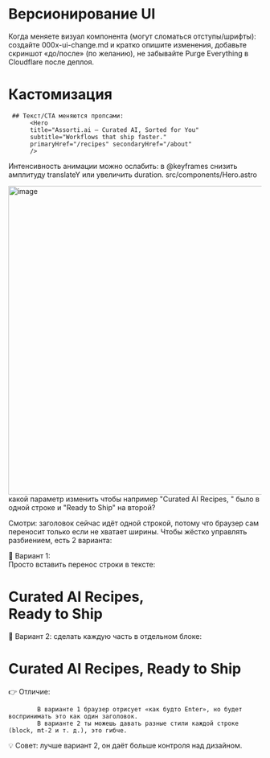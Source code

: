 # Версионирование UI

  Когда меняете визуал компонента (могут сломаться отступы/шрифты):
  создайте 000x-ui-change.md и кратко опишите изменения,
  добавьте скриншот «до/после» (по желанию),
  не забывайте Purge Everything в Cloudflare после деплоя.
  
# Кастомизация

     ## Текст/CTA меняются пропсами:
          <Hero
          title="Assorti.ai — Curated AI, Sorted for You"
          subtitle="Workflows that ship faster."
          primaryHref="/recipes" secondaryHref="/about"
          />

Интенсивность анимации можно ослабить: в @keyframes снизить амплитуду translateY или увеличить duration. 
      src/components/Hero.astro

      
<img width="1483" height="614" alt="image" src="https://github.com/user-attachments/assets/7df248a6-b79d-448d-b4ff-d818f9c61fab" />
какой параметр изменить чтобы например "Curated AI Recipes, " было в одной строке и "Ready to Ship" на второй?

Смотри: заголовок сейчас идёт одной строкой, потому что браузер сам переносит только если не хватает ширины.
Чтобы жёстко управлять разбиением, есть 2 варианта:

🔹 Вариант 1: <br />
Просто вставить перенос строки в тексте:
    <h1 class="text-5xl font-display font-bold leading-tight">
      Curated AI Recipes,<br />
      <span class="text-gradient">Ready to Ship</span>
    </h1>

🔹 Вариант 2: 
сделать каждую часть в отдельном блоке:
    <h1 class="text-5xl font-display font-bold leading-tight">
      <span>Curated AI Recipes,</span>
      <span class="block text-gradient">Ready to Ship</span>
    </h1>
    
👉 Отличие:

            В варианте 1 браузер отрисует «как будто Enter», но будет воспринимать это как один заголовок.
            В варианте 2 ты можешь давать разные стили каждой строке (block, mt-2 и т. д.), это гибче.

💡 Совет:   лучше вариант 2, он даёт больше контроля над дизайном.

